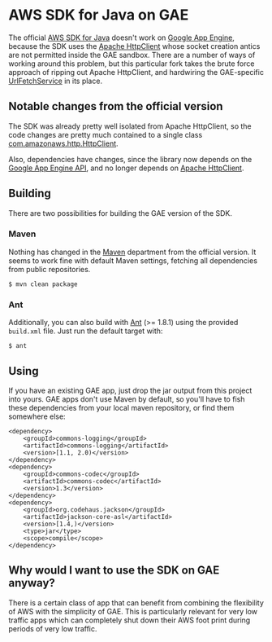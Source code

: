 # AWS SDK for Java on GAE

The official [AWS SDK for Java](http://aws.amazon.com/sdkforjava) doesn't work on [Google App Engine](http://code.google.com/appengine/), because the SDK uses the [Apache HttpClient](http://hc.apache.org/httpclient-3.x/) whose socket creation antics are not permitted inside the GAE sandbox.  There are a number of ways of working around this problem, but this particular fork takes the brute force approach of ripping out Apache HttpClient, and hardwiring the GAE-specific [UrlFetchService](http://code.google.com/appengine/docs/java/javadoc/com/google/appengine/api/urlfetch/URLFetchService.html) in its place.

## Notable changes from the official version

The SDK was already pretty well isolated from Apache HttpClient, so the code changes are pretty much contained to a single class [com.amazonaws.http.HttpClient](https://github.com/apcj/aws-sdk-for-java-on-gae/blob/master/src/main/java/com/amazonaws/http/HttpClient.java).

Also, dependencies have changes, since the library now depends on the [Google App Engine API](http://code.google.com/appengine/docs/java/overview.html), and no longer depends on [Apache HttpClient](http://hc.apache.org/httpclient-3.x/).

## Building

There are two possibilities for building the GAE version of the SDK.

### Maven

Nothing has changed in the [Maven](http://maven.apache.org) department from the official version.  It seems to work fine with  default Maven settings, fetching all dependencies from public repositories.

	$ mvn clean package

### Ant

Additionally, you can also build with [Ant](http://ant.apache.org/) (>= 1.8.1) using the provided `build.xml` file. Just run the default target with:

    $ ant

## Using

If you have an existing GAE app, just drop the jar output from this project into yours.  GAE apps don't use Maven by default, so you'll have to fish these dependencies from your local maven repository, or find them somewhere else:

	<dependency>
	    <groupId>commons-logging</groupId>
	    <artifactId>commons-logging</artifactId>
	    <version>[1.1, 2.0)</version>
	</dependency>
	<dependency>
	    <groupId>commons-codec</groupId>
	    <artifactId>commons-codec</artifactId>
	    <version>1.3</version>
	</dependency>
	<dependency>
	    <groupId>org.codehaus.jackson</groupId>
	    <artifactId>jackson-core-asl</artifactId>
	    <version>[1.4,)</version>
	    <type>jar</type>
	    <scope>compile</scope>
	</dependency>

## Why would I want to use the SDK on GAE anyway?

There is a certain class of app that can benefit from combining the flexibility of AWS with the simplicity of GAE.  This is particularly relevant for very low traffic apps which can completely shut down their AWS foot print during periods of very low traffic.

